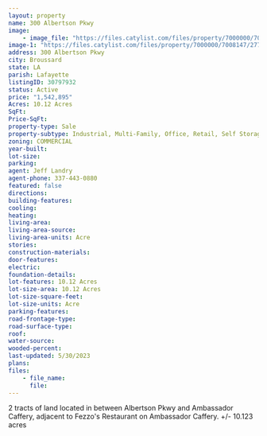 ```yaml
---
layout: property
name: 300 Albertson Pkwy
image:
    - image_file: "https://files.catylist.com/files/property/7000000/7008147/raw_27659607_Flood_Disc___300_Blk_Albertson_Pkwy___Jeff.pdf"
image-1: "https://files.catylist.com/files/property/7000000/7008147/27708867_300_Blk_Albertson_Pkwy_Jeff__3__Shaded.png"
address: 300 Albertson Pkwy
city: Broussard
state: LA
parish: Lafayette
listingID: 30797932
status: Active
price: "1,542,895"
Acres: 10.12 Acres
SqFt:
Price-SqFt:
property-type: Sale
property-subtype: Industrial, Multi-Family, Office, Retail, Self Storage, Other
zoning: COMMERCIAL
year-built:
lot-size:
parking:
agent: Jeff Landry
agent-phone: 337-443-0880
featured: false
directions:
building-features:
cooling:
heating:
living-area:
living-area-source:
living-area-units: Acre
stories:
construction-materials:
door-features:
electric:
foundation-details:
lot-features: 10.12 Acres
lot-size-area: 10.12 Acres
lot-size-square-feet:
lot-size-units: Acre
parking-features:
road-frontage-type:
road-surface-type:
roof:
water-source:
wooded-percent:
last-updated: 5/30/2023
plans:
files:
    - file_name:
      file:
---
```

2 tracts of land located in between Albertson Pkwy and Ambassador Caffery, adjacent to Fezzo's Restaurant on Ambassador Caffery. +/- 10.123 acres
